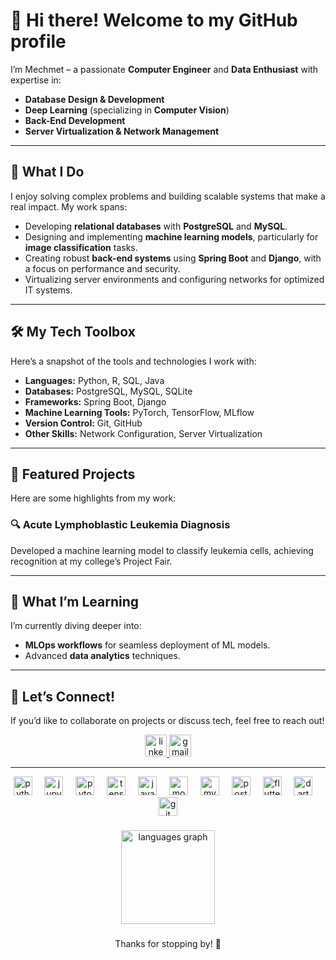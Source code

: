# 👋 Hi there! Welcome to my GitHub profile  

I’m Mechmet – a passionate **Computer Engineer** and **Data Enthusiast** with expertise in:  
- **Database Design & Development**  
- **Deep Learning** (specializing in **Computer Vision**)  
- **Back-End Development**  
- **Server Virtualization & Network Management**  

---

## 🚀 What I Do  
I enjoy solving complex problems and building scalable systems that make a real impact. My work spans:  
- Developing **relational databases** with **PostgreSQL** and **MySQL**.  
- Designing and implementing **machine learning models**, particularly for **image classification** tasks.  
- Creating robust **back-end systems** using **Spring Boot** and **Django**, with a focus on performance and security.  
- Virtualizing server environments and configuring networks for optimized IT systems.  

---

## 🛠️ My Tech Toolbox  
Here’s a snapshot of the tools and technologies I work with:  
- **Languages:** Python, R, SQL, Java  
- **Databases:** PostgreSQL, MySQL, SQLite  
- **Frameworks:** Spring Boot, Django  
- **Machine Learning Tools:** PyTorch, TensorFlow, MLflow  
- **Version Control:** Git, GitHub  
- **Other Skills:** Network Configuration, Server Virtualization  

---

## 📌 Featured Projects  
Here are some highlights from my work:  
### 🔍 Acute Lymphoblastic Leukemia Diagnosis  
Developed a machine learning model to classify leukemia cells, achieving recognition at my college’s Project Fair.  


---

## 🌱 What I’m Learning  
I’m currently diving deeper into:  
- **MLOps workflows** for seamless deployment of ML models.  
- Advanced **data analytics** techniques.  

---

## 💬 Let’s Connect!  
If you’d like to collaborate on projects or discuss tech, feel free to reach out!  
<div align="center">
  <a href="https://www.linkedin.com/in/chotzoglou/" target="_blank">
    <img src="https://img.shields.io/static/v1?message=LinkedIn&logo=linkedin&label=&color=0077B5&logoColor=white&labelColor=&style=for-the-badge" height="35" alt="linkedin logo"/>
  </a>
  <a href="mailto:mehmethocoglu+github@gmail.com" target="_blank">
    <img src="https://img.shields.io/static/v1?message=Gmail&logo=gmail&label=&color=D14836&logoColor=white&labelColor=&style=for-the-badge" height="35" alt="gmail logo"/>
  </a>
</div>

---  

<div align="center">
  <img src="https://cdn.jsdelivr.net/gh/devicons/devicon/icons/python/python-original.svg" height="30" alt="python logo"  />
  <img width="12" />
  <img src="https://cdn.jsdelivr.net/gh/devicons/devicon/icons/jupyter/jupyter-original.svg" height="30" alt="jupyter logo"  />
  <img width="12" />
  <img src="https://cdn.jsdelivr.net/gh/devicons/devicon/icons/pytorch/pytorch-original.svg" height="30" alt="pytorch logo"  />
  <img width="12" />
  <img src="https://cdn.jsdelivr.net/gh/devicons/devicon/icons/tensorflow/tensorflow-original.svg" height="30" alt="tensorflow logo"  />
  <img width="12" />
  <img src="https://cdn.jsdelivr.net/gh/devicons/devicon/icons/java/java-original.svg" height="30" alt="java logo"  />
  <img width="12" />
  <img src="https://cdn.jsdelivr.net/gh/devicons/devicon/icons/mongodb/mongodb-original.svg" height="30" alt="mongodb logo"  />
  <img width="12" />
  <img src="https://cdn.jsdelivr.net/gh/devicons/devicon/icons/mysql/mysql-original.svg" height="30" alt="mysql logo"  />
  <img width="12" />
  <img src="https://cdn.jsdelivr.net/gh/devicons/devicon/icons/postgresql/postgresql-original.svg" height="30" alt="postgresql logo"  />
  <img width="12" />
  <img src="https://cdn.jsdelivr.net/gh/devicons/devicon/icons/flutter/flutter-original.svg" height="30" alt="flutter logo"  />
  <img width="12" />
  <img src="https://cdn.jsdelivr.net/gh/devicons/devicon/icons/dart/dart-original.svg" height="30" alt="dart logo"  />
  <img width="12" />
  <img src="https://cdn.jsdelivr.net/gh/devicons/devicon/icons/git/git-original.svg" height="30" alt="git logo"  />
</div>

###

<div align="center">
  <img src="https://github-readme-stats.vercel.app/api/top-langs?username=P-MCC&locale=en&hide_title=false&layout=compact&card_width=320&langs_count=5&theme=dracula&hide_border=false" height="150" alt="languages graph"  />
</div>

###

<p align="center"> Thanks for stopping by! 🚀 </p>
